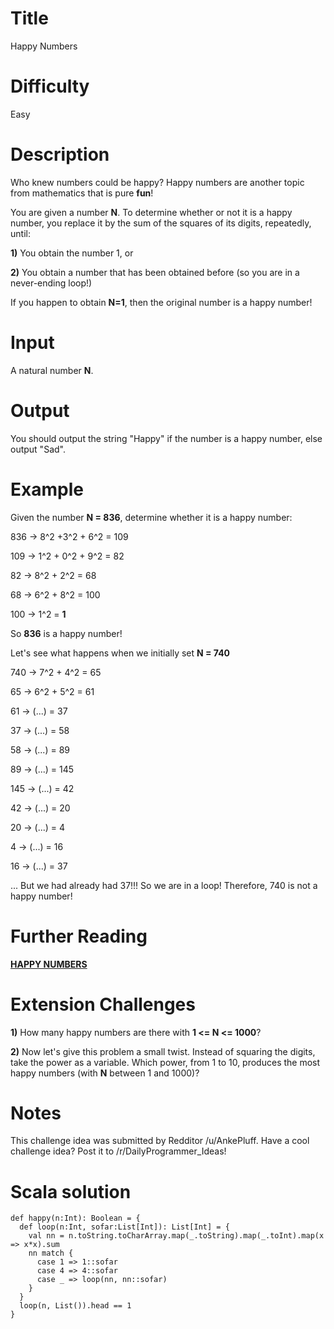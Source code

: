 # Title

Happy Numbers

# Difficulty

Easy

# Description

Who knew numbers could be happy? Happy numbers are another topic from mathematics that is pure **fun**!

You are given a number **N**. To determine whether or not it is a happy number, you replace it by the sum of the squares of its digits, repeatedly, until:

**1)** You obtain the number 1, or

**2)** You obtain a number that has been obtained before (so you are in a never-ending loop!)

If you happen to obtain **N=1**, then the original number is a happy number! 

# Input

A natural number **N**.

# Output

You should output the string "Happy" if the number is a happy number, else output "Sad".

# Example

Given the number **N = 836**, determine whether it is a happy number:

836 -> 8^2 +3^2 + 6^2 = 109

109   -> 1^2 + 0^2 + 9^2 = 82

82 -> 8^2 + 2^2 = 68

68   -> 6^2 + 8^2 = 100

100  -> 1^2 = **1**

So **836**  is a happy number! 

Let's see what happens when we initially set **N = 740**

740 -> 7^2 + 4^2 = 65

65   -> 6^2 + 5^2 = 61

61   -> (...) = 37

37   -> (...) = 58

58   -> (...) = 89

89   -> (...) = 145

145 -> (...) = 42

42   -> (...) = 20

20   -> (...) = 4

4     -> (...) = 16

16    -> (...) = 37

... But we had already had 37!!! So we are in a loop! Therefore, 740 is not a happy number! 


# Further Reading

[**HAPPY NUMBERS**](http://en.wikipedia.org/wiki/Happy_number)

# Extension Challenges

**1)** How many happy numbers are there with **1 <= N <= 1000**?

**2)** Now let's give this problem a small twist. Instead of squaring the digits, take the power as a variable. Which power, from 1 to 10, produces the most happy numbers (with **N** between 1 and 1000)?

# Notes

This challenge idea was submitted by Redditor /u/AnkePluff. Have a cool challenge idea? Post it to /r/DailyProgrammer_Ideas!


# Scala solution

	def happy(n:Int): Boolean = {
	  def loop(n:Int, sofar:List[Int]): List[Int] = {
	    val nn = n.toString.toCharArray.map(_.toString).map(_.toInt).map(x => x*x).sum
	    nn match {
	      case 1 => 1::sofar
	      case 4 => 4::sofar
	      case _ => loop(nn, nn::sofar)
	    }
	  }
	  loop(n, List()).head == 1
	}